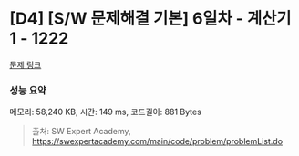 # [D4] [S/W 문제해결 기본] 6일차 - 계산기1 - 1222 

[문제 링크](https://swexpertacademy.com/main/code/problem/problemDetail.do?contestProbId=AV14mbSaAEwCFAYD) 

### 성능 요약

메모리: 58,240 KB, 시간: 149 ms, 코드길이: 881 Bytes



> 출처: SW Expert Academy, https://swexpertacademy.com/main/code/problem/problemList.do